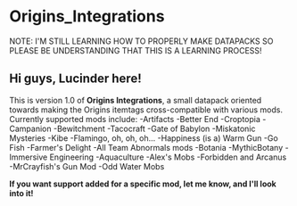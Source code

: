 # Origins_Integrations
NOTE: I'M STILL LEARNING HOW TO PROPERLY MAKE DATAPACKS SO PLEASE BE UNDERSTANDING THAT THIS IS A LEARNING PROCESS!

## Hi guys, Lucinder here!
This is version 1.0 of **Origins Integrations**, a small datapack oriented towards making the Origins itemtags cross-compatible with various mods.
Currently supported mods include:
-Artifacts
-Better End
-Croptopia
-Campanion
-Bewitchment
-Tacocraft
-Gate of Babylon
-Miskatonic Mysteries
-Kibe
-Flamingo, oh, oh, oh...
-Happiness (is a) Warm Gun
-Go Fish
-Farmer's Delight
-All Team Abnormals mods
-Botania
-MythicBotany
-Immersive Engineering
-Aquaculture
-Alex's Mobs
-Forbidden and Arcanus
-MrCrayfish's Gun Mod
-Odd Water Mobs

**If you want support added for a specific mod, let me know, and I'll look into it!**
